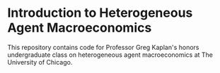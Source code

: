 # Introduction to Heterogeneous Agent Macroeconomics

This repository contains code for Professor Greg Kaplan's honors undergraduate class on heterogeneous agent macroeconomics at The University of Chicago.
